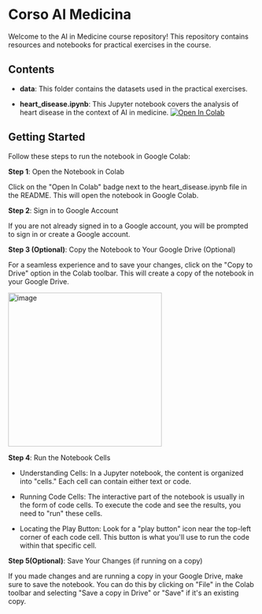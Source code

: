 # Corso AI Medicina

Welcome to the AI in Medicine course repository! This repository contains resources and notebooks for practical exercises in the course.

## Contents

- **data**: This folder contains the datasets used in the practical exercises.

- **heart_disease.ipynb**: This Jupyter notebook covers the analysis of heart disease in the context of AI in medicine.
  [![Open In Colab](https://img.shields.io/badge/Open%20In%20Colab-blue?logo=google-colab)](https://colab.research.google.com/github/andreacorvaglia-unisr/corso-ai-medicina/blob/main/heart_disease.ipynb)
  
## Getting Started

Follow these steps to run the notebook in Google Colab:

**Step 1**: Open the Notebook in Colab

Click on the "Open In Colab" badge next to the heart_disease.ipynb file in the README. This will open the notebook in Google Colab.

**Step 2**: Sign in to Google Account

If you are not already signed in to a Google account, you will be prompted to sign in or create a Google account.

**Step 3 (Optional)**: Copy the Notebook to Your Google Drive (Optional)

For a seamless experience and to save your changes, click on the "Copy to Drive" option in the Colab toolbar. This will create a copy of the notebook in your Google Drive.

<img width="312" alt="image" src="https://github.com/andreacorvaglia-unisr/corso-ai-medicina/assets/149048468/0313df0d-efd8-4eb2-a5a1-14b0af8932cb">


**Step 4**: Run the Notebook Cells

- Understanding Cells: In a Jupyter notebook, the content is organized into "cells." Each cell can contain either text or code.

- Running Code Cells: The interactive part of the notebook is usually in the form of code cells. To execute the code and see the results, you need to "run" these cells.

- Locating the Play Button: Look for a "play button" icon near the top-left corner of each code cell. This button is what you'll use to run the code within that specific cell.

**Step 5(Optional)**: Save Your Changes (if running on a copy)

If you made changes and are running a copy in your Google Drive, make sure to save the notebook. You can do this by clicking on "File" in the Colab toolbar and selecting "Save a copy in Drive" or "Save" if it's an existing copy.
